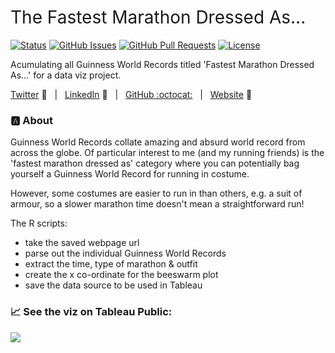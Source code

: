 <h1 style="font-weight:normal">
  The Fastest Marathon Dressed As... 
</h1>

[![Status](https://img.shields.io/badge/status-active-success.svg)]() [![GitHub Issues](https://img.shields.io/github/issues/wjsutton/fastest_marathon_dressed_as.svg)](https://github.com/wjsutton/fastest_marathon_dressed_as/issues) [![GitHub Pull Requests](https://img.shields.io/github/issues-pr/wjsutton/fastest_marathon_dressed_as.svg)](https://github.com/wjsutton/fastest_marathon_dressed_as/pulls) [![License](https://img.shields.io/badge/license-MIT-blue.svg)](/LICENSE)

Acumulating all Guinness World Records titled 'Fastest Marathon Dressed As...' for a data viz project.

[Twitter][Twitter] :speech_balloon:&nbsp;&nbsp;&nbsp;|&nbsp;&nbsp;&nbsp;[LinkedIn][LinkedIn] :necktie:&nbsp;&nbsp;&nbsp;|&nbsp;&nbsp;&nbsp;[GitHub :octocat:][GitHub]&nbsp;&nbsp;&nbsp;|&nbsp;&nbsp;&nbsp;[Website][Website] :link:

<!--
Quick Link 
-->

[Twitter]:https://twitter.com/WJSutton12
[LinkedIn]:https://www.linkedin.com/in/will-sutton-14711627/
[GitHub]:https://github.com/wjsutton
[Website]:https://wjsutton.github.io/

### :a: About

Guinness World Records collate amazing and absurd world record from across the globe. Of particular interest to me (and my running friends) is the 'fastest marathon dressed as' category where you can potentially bag yourself a Guinness World Record for running in costume.

However, some costumes are easier to run in than others, e.g. a suit of armour, so a slower marathon time doesn't mean a straightforward run!

The R scripts:
- take the saved webpage url
- parse out the individual Guinness World Records
- extract the time, type of marathon & outfit
- create the x co-ordinate for the beeswarm plot
- save the data source to be used in Tableau

### :chart_with_upwards_trend: See the viz on Tableau Public:<br>
<a href="https://public.tableau.com/profile/will7508#!/vizhome/Thefastestmarathondressedas___/Thefastestmarathondressedas___">
<img src="https://pbs.twimg.com/media/EhZ_MQnXYAAOzc9?format=jpg&name=small">
</a>
